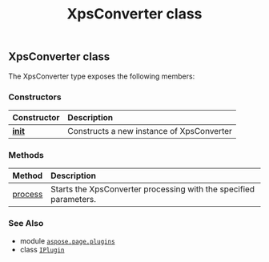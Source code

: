 ﻿---
title: XpsConverter class
second_title: Aspose.Page for Python via .NET API References
description: 
type: docs
weight: 170
url: /python-net/aspose.page.plugins/xpsconverter/
is_root: false
---

## XpsConverter class



The XpsConverter type exposes the following members:

### Constructors
| Constructor | Description |
| :- | :- |
| [__init__](/page/python-net/aspose.page.plugins/xpsconverter/__init__/#) | Constructs a new instance of XpsConverter |


### Methods
| Method | Description |
| :- | :- |
| [process](/page/python-net/aspose.page.plugins/xpsconverter/process/#aspose.page.plugins.IPluginOptions) | Starts the XpsConverter processing with the specified parameters. |



### See Also
* module [`aspose.page.plugins`](..)
* class [`IPlugin`](/page/python-net/aspose.page.plugins/iplugin)

